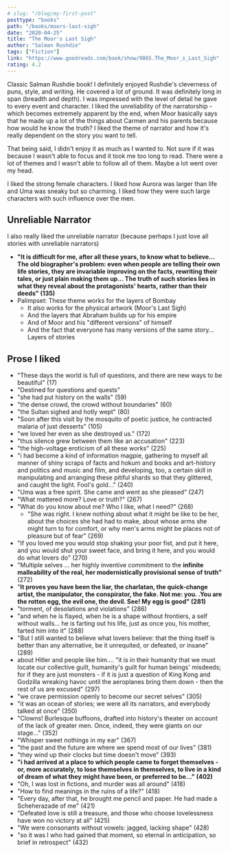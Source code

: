 ```yaml
---
# slug: "/blog/my-first-post"
posttype: "books"
path: "/books/moors-last-sigh"
date: "2020-04-25"
title: "The Moor's Last Sigh"
author: "Salman Rushdie"
tags: ["Fiction"]
link: "https://www.goodreads.com/book/show/9865.The_Moor_s_Last_Sigh"
rating: 4.2
---
```

Classic Salman Rushdie book! I definitely enjoyed Rushdie's cleverness of puns, style, and writing. He covered a lot of ground. It was definitely long in span (breadth and depth). I was impressed with the level of detail he gave to every event and character. I liked the unreliability of the narratorship - which becomes extremely apparent by the end, when Moor basically says that he made up a lot of the things about Carmen and his parents because how would he know the truth? I liked the theme of narrator and how it's really dependent on the story you want to tell.

That being said, I didn't enjoy it as much as I wanted to. Not sure if it was because I wasn't able to focus and it took me too long to read. There were a lot of themes and I wasn't able to follow all of them. Maybe a lot went over my head.

I liked the strong female characters. I liked how Aurora was larger than life and Uma was sneaky but so charming. I liked how they were such large characters with such influence over the men. 

## Unreliable Narrator
I also really liked the unreliable narrator (because perhaps I just love all stories with unreliable narrators)

- **"It is difficult for me, after all these years, to know what to believe... The old biographer's problem: even when people are telling their own life stories, they are invariable improving on the facts, rewriting their tales, or just plain making them up... The truth of such stories lies in what they reveal about the protagonists' hearts, rather than their deeds" (135)**
- Palimpset: These theme works for the layers of Bombay
    - It also works for the physical artwork (Moor's Last Sigh)
    - And the layers that Abraham builds up for his empire
    - And of Moor and his "different versions" of himself
    - And the fact that everyone has many versions of the same story... Layers of stories

## Prose I liked

- "These days the world is full of questions, and there are new ways to be beautiful" (17)
- "Destined for questions and quests"
- "she had put history on the walls" (59)
- "the dense crowd, the crowd without boundaries" (60)
- "the Sultan sighed and hotly wept" (80)
- "Soon after this visit by the mosquito of poetic justice, he contracted malaria of just desserts" (105)
- "we loved her even as she destroyed us." (172)
- "thus silence grew between them like an accusation" (223)
- "the high-voltage eroticism of all these works" (225)
- "i had become a kind of information magpie, gathering to myself all manner of shiny scraps of facts and hokum and books and art-history and politics and music and film, and developing, too, a certain skill in manipulating and arranging these pitiful shards so that they glittered, and caught the light. Fool's gold..." (240)
- "Uma was a free spirit. She came and went as she pleased" (247)
- "What mattered more? Love or truth?" (267)
- "What do you know about me? Who I like, what I need?" (268)
    - "She was right. I knew nothing about what it might be like to be her, about the choices she had had to make, about whose arms she might turn to for comfort, or why men's arms might be places not of pleasure but of fear" (269)
- "If you loved me you would stop shaking your poor fist, and put it here, and you would shut your sweet face, and bring it here, and you would do what lovers do" (270)
- "Multiple selves ... her highly inventive commitment to the **infinite malleability of the real, her modernistically provisional sense of truth"** (272)
- "**It proves you have been the liar, the charlatan, the quick-change artist, the manipulator, the conspirator, the fake. Not me: you. .You are the rotten egg, the evil one, the devil. See! My egg is good" (281)**
- "torment, of desolations and violations" (286)
- "and when he is flayed, when he is a shape without frontiers, a self without walls... he is farting out his life, just as once you, his mother, farted him into it" (288)
- "But I still wanted to believe what lovers believe: that the thing itself is better than any alternative, be it unrequited, or defeated, or insane" (289)
- about Hitler and people like him.... "it is in their humanity that we must locate our collective guilt, humanity's guilt for human beings' misdeeds; for if they are just monsters - if it is just a question of King Kong and Godzilla wreaking havoc until the aeroplanes bring them down - then the rest of us are excused" (297)
- "we crave permission openly to become our secret selves" (305)
- "it was an ocean of stories; we were all its narrators, and everybody talked at once" (350)
- "Clowns! Burlesque buffoons, drafted into history's theater on account of the lack of greater men. Once, indeed, they were giants on our stage..." (352)
- "Whisper sweet nothings in my ear" (367)
- "the past and the future are where we spend most of our lives" (381)
- "they wind up their clocks but time doesn't move" (393)
- **"i had arrived at a place to which people came to forget themselves - or, more accurately, to lose themselves in themselves, to live in a kind of dream of what they might have been, or preferred to be..." (402)**
- "Oh, I was lost in fictions, and murder was all around" (418)
- "How to find meanings in the ruins of a life?" (418)
- "Every day, after that, he brought me pencil and paper. He had made a Scheherazade of me" (421)
- "Defeated love is still a treasure, and those who choose lovelessness have won no victory at all" (425)
- "We were consonants without vowels: jagged, lacking shape" (428)
- "so it was I who had gained that moment, so eternal in anticipation, so brief in retrospect" (432)